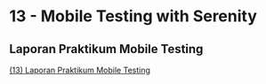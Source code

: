 # 13 - Mobile Testing with Serenity
## Laporan Praktikum Mobile Testing
[(13) Laporan Praktikum Mobile Testing](https://docs.google.com/document/d/1SjUoAkQf3V_ZDn3DGHM5mallU86s2zxZ/edit?usp=sharing&ouid=105836954103399876691&rtpof=true&sd=true)
